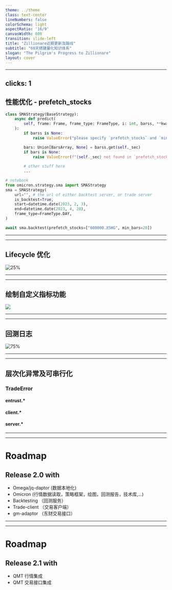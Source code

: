 ```yaml
---
theme: ../theme
class: text-center
lineNumbers: false
colorSchema: light
aspectRatio: '16/9'
canvasWidth: 800
transition: slide-left
title: "Zillionare近期更新及路线"
subtitle: "60天搭建量化知识体系"
slogan: "The Pilgrim's Progress to Zillionare"
layout: cover
---
```


---
clicks: 1
---
## 性能优化 - prefetch_stocks

<show at="0">

```python
class SMAStrategy(BaseStrategy):
    async def predict(
        self, frame: Frame, frame_type: FrameType, i: int, barss, **kwargs
    ):
        if barss is None:
            raise ValueError("please specify `prefetch_stocks` and `min_bars`")

        bars: Union[BarsArray, None] = barss.get(self._sec)
        if bars is None:
            raise ValueError(f"{self._sec} not found in `prefetch_stocks`")
        
        # other stuff here
        ...
```
</show>

<show at="1">

```python
# notebook
from omicron.strategy.sma import SMAStrategy
sma = SMAStrategy(
    url="", # the url of either backtest server, or trade server
    is_backtest=True,
    start=datetime.date(2023, 2, 3),
    end=datetime.date(2023, 4, 28),
    frame_type=FrameType.DAY,
)

await sma.backtest(prefetch_stocks=["600000.XSHG", min_bars=20])
```
</show>

---
---

## Lifecycle 优化

![25%](https://images.jieyu.ai/images/2023/11/strategy_life_cycle.png)

---
---
## 绘制自定义指标功能

![](https://images.jieyu.ai/images/2023/05/20230508160012.png?2)


---
---
## 回测日志

![75%](https://images.jieyu.ai/images/2023/10/zillionare-backtest-log.png)


---
---
## 层次化异常及可串行化

### TradeError
#### entrust.*
#### client.*
#### server.*

---
---
# Roadmap

## Release 2.0 with

* Omega/jq-daptor (数据本地化)
* Omicron        (行情数据读取，策略框架，绘图，回测报告，技术库,...)
* Backtesting    （回测服务）
* Trade-client   （交易客户端）
* gm-adaptor      （东财交易接口）


---
---
# Roadmap
## Release 2.1 with

* QMT 行情集成
* QMT 交易接口集成
